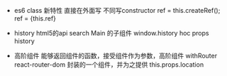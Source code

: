 - es6 class 新特性
  直接在外面写 不同写constructor
  ref = this.createRef();
  ref = {this.ref}

- history html5的api
  search  Main 的子组件
  window.history
  hoc props history
  <Route> <Search /> </Route>

- 高阶组件
  能够返回组件的函数，接受组件作为参数，高阶组件
  withRouter react-router-dom 封装的一个组件，并为之提供 this.props.location